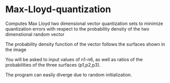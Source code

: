 # Max-Lloyd-quantization
Computes Max Lloyd two dimensional vector quantization sets to minimize quantization errors with respect to the probability density of the two dimenstional random vector

The probability density function of the vector follows the surfaces shown in the image

You will be asked to input values of n1-n6, as well as ratios of the probabilities of the three surfaces (p1,p2,p3).

The program can easily diverge due to random initialization.
